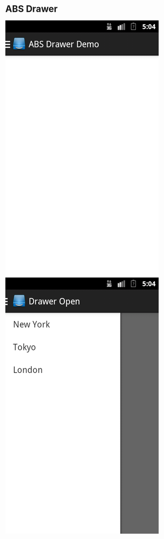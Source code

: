 ABS Drawer 
=================

![Example Image][1] ![Example Image][2]

 [1]: art/drawer_closed.png
 [2]: art/drawer_open.png
